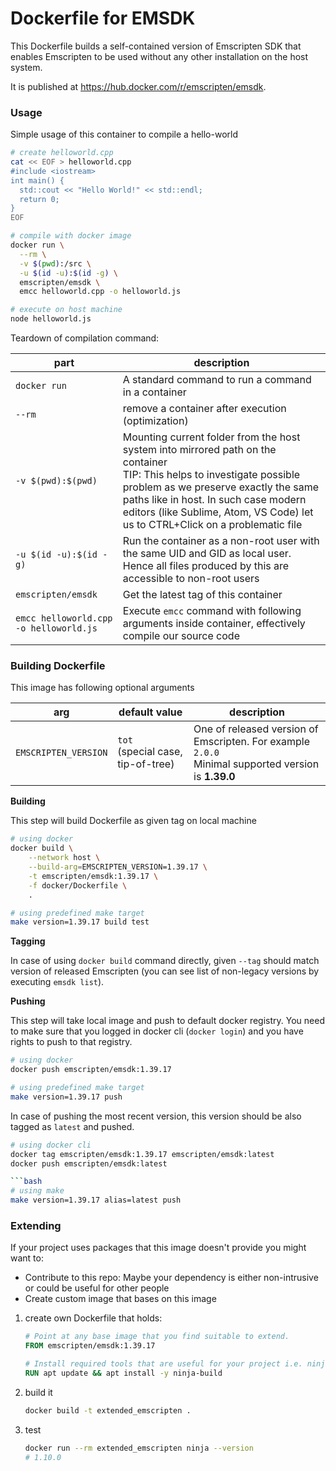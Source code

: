 # Dockerfile for EMSDK

This Dockerfile builds a self-contained version of Emscripten SDK that enables Emscripten to be used without any
other installation on the host system.

It is published at https://hub.docker.com/r/emscripten/emsdk.

### Usage

Simple usage of this container to compile a hello-world
```bash
# create helloworld.cpp
cat << EOF > helloworld.cpp
#include <iostream>
int main() {
  std::cout << "Hello World!" << std::endl;
  return 0;
}
EOF
```

```bash
# compile with docker image
docker run \
  --rm \
  -v $(pwd):/src \
  -u $(id -u):$(id -g) \
  emscripten/emsdk \
  emcc helloworld.cpp -o helloworld.js

# execute on host machine
node helloworld.js
```

Teardown of compilation command:

|part|description|
|---|---|
|`docker run`| A standard command to run a command in a container|
|`--rm`|remove a container after execution (optimization)|
|`-v $(pwd):$(pwd)`|Mounting current folder from the host system into mirrored path on the container<br>TIP: This helps to investigate possible problem as we preserve exactly the same paths like in host. In such case modern editors (like Sublime, Atom, VS Code) let us to CTRL+Click on a problematic file |
|`-u $(id -u):$(id -g)`| Run the container as a non-root user with the same UID and GID as local user. Hence all files produced by this are accessible to non-root users|
|`emscripten/emsdk`|Get the latest tag of this container|
|`emcc helloworld.cpp -o helloworld.js`|Execute `emcc` command with following arguments inside container, effectively compile our source code|



### Building Dockerfile

This image has following optional arguments

| arg | default value | description |
| --- | --- | --- |
| `EMSCRIPTEN_VERSION` | `tot`<br/>(special case, tip-of-tree) | One of released version of Emscripten. For example `2.0.0`<br/> Minimal supported version is **1.39.0** |

**Building**

This step will build Dockerfile as given tag on local machine
```bash
# using docker
docker build \
    --network host \
    --build-arg=EMSCRIPTEN_VERSION=1.39.17 \
    -t emscripten/emsdk:1.39.17 \
    -f docker/Dockerfile \
    .
```
```bash
# using predefined make target
make version=1.39.17 build test
```

**Tagging**

In case of using `docker build` command directly, given `--tag` should match version of released Emscripten (you can see list of non-legacy versions by executing `emsdk list`).

**Pushing**

This step will take local image and push to default docker registry. You need to make sure that you logged in docker cli (`docker login`) and you have rights to push to that registry.

```bash
# using docker
docker push emscripten/emsdk:1.39.17
```
```bash
# using predefined make target
make version=1.39.17 push
```

In case of pushing the most recent version, this version should be also tagged as `latest` and pushed.
```bash
# using docker cli
docker tag emscripten/emsdk:1.39.17 emscripten/emsdk:latest
docker push emscripten/emsdk:latest

```bash
# using make
make version=1.39.17 alias=latest push
```

### Extending

If your project uses packages that this image doesn't provide you might want to:
* Contribute to this repo: Maybe your dependency is either non-intrusive or could be useful for other people
* Create custom image that bases on this image

1. create own Dockerfile that holds:
    ```dockerfile
    # Point at any base image that you find suitable to extend.
    FROM emscripten/emsdk:1.39.17

    # Install required tools that are useful for your project i.e. ninja-build
    RUN apt update && apt install -y ninja-build
    ```

2. build it
    ```bash
    docker build -t extended_emscripten .
    ```

3. test
    ```bash
    docker run --rm extended_emscripten ninja --version
    # 1.10.0
    ```
